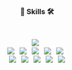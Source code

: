 <h3 align="center"><b>🔭 Skills 🛠</b></h3>
</br>
<p align="center">
    <img src="https://img.shields.io/badge/Nginx-brightgreen?style=flat-square&logo=Nginx&logoColor=white"/></a> &nbsp
    </br>
    <img src="https://img.shields.io/badge/PHP-7A86B8?style=flat-square&logo=Php&logoColor=white"/></a> &nbsp
    <img src="https://img.shields.io/badge/Wordpress-000000?style=flat-square&logo=Wordpress&logoColor=white"/></a> &nbsp
    <img src="https://img.shields.io/badge/Laravel-F9322C?style=flat-square&logo=Laravel&logoColor=white"/></a> &nbsp
    <img src="https://img.shields.io/badge/Koa.js-777?style=flat-square&logo=Koa&logoColor=white"/></a> &nbsp
    <img src="https://img.shields.io/badge/MySQL-4479A1?style=flat-square&logo=MySQL&logoColor=white"/></a> &nbsp
    </br>
    <img src="https://img.shields.io/badge/HTML5-E34F26?style=flat-square&logo=HTML5&logoColor=white"/></a> &nbsp
    <img src="https://img.shields.io/badge/CSS3-1572B6?style=flat-square&logo=CSS3&logoColor=white"/></a> &nbsp
    <img src="https://img.shields.io/badge/Vanila.js-yellow?style=flat-square&logo=JavaScript&logoColor=white"/></a> &nbsp
    <img src="https://img.shields.io/badge/React.js-20232A?style=flat-square&logo=React&logoColor=61DAFB"/></a> &nbsp
    <img src="https://img.shields.io/badge/Vue.js-42B883?style=flat-square&logo=Vue.js&logoColor=white"/></a>
</p>
